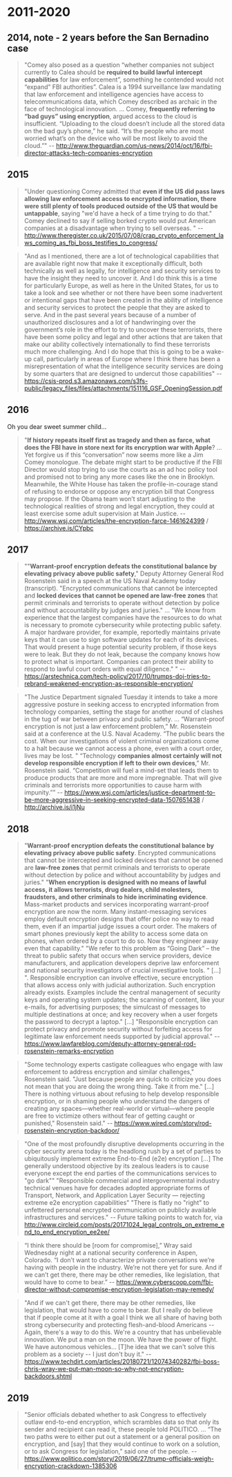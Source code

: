 # 2011-2020

## 2014, note - 2 years before the San Bernadino case
> "Comey also posed as a question “whether companies not subject currently to Calea should be **required to build lawful intercept capabilities** for law enforcement”, something he contended would not “expand” FBI authorities”. Calea is a 1994 surveillance law mandating that law enforcement and intelligence agencies have access to telecommunications data, which Comey described as archaic in the face of technological innovation. …  Comey, **frequently referring to “bad guys” using encryption**, argued access to the cloud is insufficient. “Uploading to the cloud doesn’t include all the stored data on the bad guy’s phone,” he said. “It’s the people who are most worried what’s on the device who will be most likely to avoid the cloud.”"
-- http://www.theguardian.com/us-news/2014/oct/16/fbi-director-attacks-tech-companies-encryption


## 2015
> "Under questioning Comey admitted that **even if the US did pass laws allowing law enforcement access to encrypted information, there were still plenty of tools produced outside of the US that would be untappable**, saying "we'd have a heck of a time trying to do that." Comey declined to say if selling borked crypto would put American companies at a disadvantage when trying to sell overseas. "
-- http://www.theregister.co.uk/2015/07/08/crap_crypto_enforcement_laws_coming_as_fbi_boss_testifies_to_congress/

> "And as I mentioned, there are a lot of technological capabilities that are available right now that make it exceptionally difficult, both technically as well as legally, for intelligence and security services to have the insight they need to uncover it.  And I do think this is a time for particularly Europe, as well as here in the United States, for us to take a look and see whether or not there have been some inadvertent or intentional gaps that have been created in the ability of intelligence and security services to protect the people that they are asked to serve.  And in the past several years because of a number of unauthorized disclosures and a lot of handwringing over the government’s role in the effort to try to uncover these terrorists, there have been some policy and legal and other actions that are taken that make our ability collectively internationally to find these terrorists much more challenging.  And I do hope that this is going to be a wake-up call, particularly in areas of Europe where I think there has been a misrepresentation of what the intelligence security services are doing by some quarters that are designed to undercut those capabilities"
-- https://csis-prod.s3.amazonaws.com/s3fs-public/legacy_files/files/attachments/151116_GSF_OpeningSession.pdf

## 2016

Oh you dear sweet summer child...

> "**If history repeats itself first as tragedy and then as farce, what does the FBI have in store next for its encryption war with Apple**? … Yet forgive us if this “conversation” now seems more like a Jim Comey monologue. The debate might start to be productive if the FBI Director would stop trying to use the courts as an ad hoc policy tool and promised not to bring any more cases like the one in Brooklyn. Meanwhile, the White House has taken the profile-in-courage stand of refusing to endorse or oppose any encryption bill that Congress may propose. If the Obama team won’t start adjusting to the technological realities of strong and legal encryption, they could at least exercise some adult supervision at Main Justice.
-- http://www.wsj.com/articles/the-encryption-farce-1461624399  / https://archive.is/CYpbc

## 2017

> ""**Warrant-proof encryption defeats the constitutional balance by elevating privacy above public safety**," Deputy Attorney General Rod Rosenstein said in a speech at the US Naval Academy today (transcript). "Encrypted communications that cannot be intercepted and **locked devices that cannot be opened are law-free zones** that permit criminals and terrorists to operate without detection by police and without accountability by judges and juries." … "We know from experience that the largest companies have the resources to do what is necessary to promote cybersecurity while protecting public safety. A major hardware provider, for example, reportedly maintains private keys that it can use to sign software updates for each of its devices. That would present a huge potential security problem, if those keys were to leak. But they do not leak, because the company knows how to protect what is important. Companies can protect their ability to respond to lawful court orders with equal diligence." "
-- https://arstechnica.com/tech-policy/2017/10/trumps-doj-tries-to-rebrand-weakened-encryption-as-responsible-encryption/

> "The Justice Department signaled Tuesday it intends to take a more aggressive posture in seeking access to encrypted information from technology companies, setting the stage for another round of clashes in the tug of war between privacy and public safety. … “Warrant-proof encryption is not just a law enforcement problem,” Mr. Rosenstein said at a conference at the U.S. Naval Academy. “The public bears the cost. When our investigations of violent criminal organizations come to a halt because we cannot access a phone, even with a court order, lives may be lost.
>" “Technology **companies almost certainly will not develop responsible encryption if left to their own devices**,” Mr. Rosenstein said. “Competition will fuel a mind-set that leads them to produce products that are more and more impregnable. That will give criminals and terrorists more opportunities to cause harm with impunity.””
-- https://www.wsj.com/articles/justice-department-to-be-more-aggressive-in-seeking-encrypted-data-1507651438 / http://archive.is/i1jNu

## 2018

> "**Warrant-proof encryption defeats the constitutional balance by elevating privacy above public safety**.  Encrypted communications that cannot be intercepted and locked devices that cannot be opened are **law-free zones** that permit criminals and terrorists to operate without detection by police and without accountability by judges and juries."
> "**When encryption is designed with no means of lawful access, it allows terrorists, drug dealers, child molesters, fraudsters, and other criminals to hide incriminating evidence**.  Mass-market products and services incorporating warrant-proof encryption are now the norm.  Many instant-messaging services employ default encryption designs that offer police no way to read them, even if an impartial judge issues a court order.  The makers of smart phones previously kept the ability to access some data on phones, when ordered by a court to do so.  Now they engineer away even that capability."
> "We refer to this problem as “Going Dark” –  the threat to public safety that occurs when service providers, device manufacturers, and application developers deprive law enforcement and national security investigators of crucial investigative tools. " […]
> ". Responsible encryption can involve effective, secure encryption that allows access only with judicial authorization.  Such encryption already exists.  Examples include the central management of security keys and operating system updates; the scanning of content, like your e-mails, for advertising purposes; the simulcast of messages to multiple destinations at once; and key recovery when a user forgets the password to decrypt a laptop."  […]
> "Responsible encryption can protect privacy and promote security without forfeiting access for legitimate law enforcement needs supported by judicial approval."
-- https://www.lawfareblog.com/deputy-attorney-general-rod-rosenstein-remarks-encryption

> "Some technology experts castigate colleagues who engage with law enforcement to address encryption and similar challenges," Rosenstein said. "Just because people are quick to criticize you does not mean that you are doing the wrong thing. Take it from me." […] There is nothing virtuous about refusing to help develop responsible encryption, or in shaming people who understand the dangers of creating any spaces—whether real-world or virtual—where people are free to victimize others without fear of getting caught or punished," Rosenstein said."
-- https://www.wired.com/story/rod-rosenstein-encryption-backdoor/

> "One of the most profoundly disruptive developments occurring in the cyber security arena today is the headlong rush by a set of parties to ubiquitously implement extreme End-to-End (e2e) encryption […] The generally understood objective by its zealous leaders is to cause everyone except the end parties of the communications services to "go dark""
> "Responsible commercial and intergovernmental industry technical venues have for decades adopted appropriate forms of Transport, Network, and Application Layer Security — rejecting extreme e2e encryption capabilities"
> "There is flatly no "right" to unfettered personal encrypted communication on publicly available infrastructures and services."
-- Future talking points to watch for, via http://www.circleid.com/posts/20171024_legal_controls_on_extreme_end_to_end_encryption_ee2ee/

> “I think there should be \[room for compromise\],” Wray said Wednesday night at a national security conference in Aspen, Colorado. “I don’t want to characterize private conversations we’re having with people in the industry. We’re not there yet for sure. And if we can’t get there, there may be other remedies, like legislation, that would have to come to bear.” -- https://www.cyberscoop.com/fbi-director-without-compromise-encryption-legislation-may-remedy/

> "And if we can't get there, there may be other remedies, like legislation, that would have to come to bear. But I really do believe that if people come at it with a goal I think we all share of having both strong cybersecurity and protecting flesh-and-blood Americans -- Again, there's a way to do this. We're a country that has unbelievable innovation. We put a man on the moon. We have the power of flight. We have autonomous vehicles… \[T\]he idea that we can't solve this problem as a society -- I just don't buy it."  -- https://www.techdirt.com/articles/20180721/12074340282/fbi-boss-chris-wray-we-put-man-moon-so-why-not-encryption-backdoors.shtml


## 2019

>"Senior officials debated whether to ask Congress to effectively outlaw end-to-end encryption, which scrambles data so that only its sender and recipient can read it, these people told POLITICO. … “The two paths were to either put out a statement or a general position on encryption, and \[say\] that they would continue to work on a solution, or to ask Congress for legislation,” said one of the people.
-- https://www.politico.com/story/2019/06/27/trump-officials-weigh-encryption-crackdown-1385306
